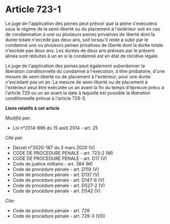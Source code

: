 # Article 723-1

Le juge de l'application des peines peut prévoir que la peine s'exécutera sous le régime de la semi-liberté ou du placement à
l'extérieur soit en cas de condamnation à une ou plusieurs peines privatives de liberté dont la durée totale n'excède pas
deux ans, soit lorsqu'il reste à subir par le condamné une ou plusieurs peines privatives de liberté dont la durée totale
n'excède pas deux ans. Les durées de deux ans prévues par le présent alinéa sont réduites à un an si le condamné est en état
de récidive légale. 

Le juge de l'application des peines peut également subordonner la libération conditionnelle du condamné à l'exécution, à
titre probatoire, d'une mesure de semi-liberté ou de placement à l'extérieur, pour une durée n'excédant pas un an. La mesure
de semi-liberté ou de placement à l'extérieur peut être exécutée un an avant la fin du temps d'épreuve prévu à l'article 729
ou un an avant la date à laquelle est possible la libération conditionnelle prévue à l'article 729-3.

**Liens relatifs à cet article**

_Modifié par_:

  - Loi n°2014-896 du 15 août 2014 - art. 25

_Cité par_:

  - Décret n°2020-187 du 3 mars 2020 (V)
  - CODE DE PROCEDURE PENALE - art. 723-2 (M)
  - CODE DE PROCEDURE PENALE - art. D17 (V)
  - Code de justice militaire - art. 384 (M)
  - Code de procédure pénale - art. D119 (V)
  - Code de procédure pénale - art. D137 (V)
  - Code de procédure pénale - art. D147-8 (V)
  - Code de procédure pénale - art. D527-2 (V)
  - Code de procédure pénale - art. D542 (V)

_Cite_:

  - Code de procédure pénale - art. 729
  - Code de procédure pénale - art. 729-3 (VD)
